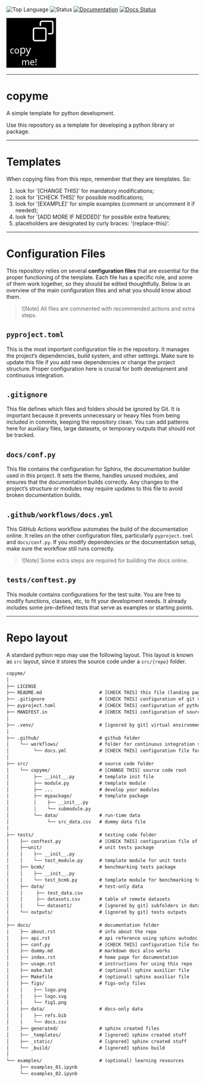 ![Top Language](https://img.shields.io/github/languages/top/iporepos/copyme)
![Status](https://img.shields.io/badge/status-development-yellow.svg)
[![Documentation](https://img.shields.io/badge/docs-online-brightgreen)](https://iporepos.github.io/copyme/)
[![Docs Status](https://github.com/iporepos/copyme/actions/workflows/docs.yml/badge.svg)](https://github.com/iporepos/copyme/actions/workflows/docs.yml)


<a logo>
<img src="https://raw.githubusercontent.com/iporepos/copyme/master/docs/figs/logo.png" height="130" width="130">
</a>

---

# copyme

A simple template for python development. 

Use this repository as a template for developing a python library or package. 

---

# Templates

When copying files from this repo, remember that they are templates. So:

1) look for '[CHANGE THIS]' for mandatory modifications;
2) look for '[CHECK THIS]' for possible modifications;
3) look for '[EXAMPLE]' for simple examples (comment or uncomment it if needed);
4) look for '[ADD MORE IF NEDDED]' for possible extra features;
5) placeholders are designated by curly braces: '{replace-this}'.


---

# Configuration Files

This repository relies on several **configuration files** that are essential for the proper functioning of the template. Each file has a specific role, and some of them work together, so they should be edited thoughtfully. Below is an overview of the main configuration files and what you should know about them.

> ![Note] 
> All files are commented with recommended actions and extra steps.

## `pyproject.toml`

This is the most important configuration file in the repository. It manages the project’s dependencies, build system, and other settings. Make sure to update this file if you add new dependencies or change the project structure. Proper configuration here is crucial for both development and continuous integration.

## `.gitignore`

This file defines which files and folders should be ignored by Git. It is important because it prevents unnecessary or heavy files from being included in commits, keeping the repository clean. You can add patterns here for auxiliary files, large datasets, or temporary outputs that should not be tracked.

## `docs/conf.py`

This file contains the configuration for Sphinx, the documentation builder used in this project. It sets the theme, handles unused modules, and ensures that the documentation builds correctly. Any changes to the project’s structure or modules may require updates to this file to avoid broken documentation builds.

## `.github/workflows/docs.yml`

This GitHub Actions workflow automates the build of the documentation online. It relies on the other configuration files, particularly `pyproject.toml` and `docs/conf.py`. If you modify dependencies or the documentation setup, make sure the workflow still runs correctly. 

> ![Note] 
> Some extra steps are required for building the docs online.

## `tests/conftest.py`

This module contains configurations for the test suite. You are free to modify functions, classes, etc, to fit your development needs. It already includes some pre-defined tests that serve as examples or starting points.


---

# Repo layout

A standard python repo may use the following layout. 
This layout is known as `src` layout, since it stores the source code under a `src/{repo}` folder.

```txt
copyme/
│
├── LICENSE
├── README.md                     # [CHECK THIS] this file (landing page)
├── .gitignore                    # [CHECK THIS] configuration of git vcs ignoring system
├── pyproject.toml                # [CHECK THIS] configuration of python project
├── MANIFEST.in                   # [CHECK THIS] configuration of source distribution
│
├── .venv/                        # [ignored by git] virtual environment (recommended for development)
│
├── .github/                      # github folder
│    └── workflows/               # folder for continuous integration services
│         └── docs.yml            # [CHECK THIS] configuration file for documentation build and deploy
│
├── src/                          # source code folder
│    └── copyme/                  # [CHANGE THIS] source code root
│         ├── __init__.py         # template init file
│         ├── module.py           # template module
│         ├── ...                 # develop your modules
│         ├── mypackage/          # template package
│         │    ├── __init__.py
│         │    └── submodule.py
│         └── data/               # run-time data
│              └── src_data.csv   # dummy data file
│
├── tests/                        # testing code folder
│    ├── conftest.py              # [CHECK THIS] configuration file of tests
│    ├──unit/                     # unit tests package     
│    │    ├── __init__.py
│    │    └── test_module.py      # template module for unit tests
│    ├── bcmk/                    # benchmarking tests package
│    │    ├── __init__.py               
│    │    └── test_bcmk.py        # template module for benchmarking tests
│    ├── data/                    # test-only data
│    │     ├── test_data.csv
│    │     ├── datasets.csv       # table of remote datasets
│    │     └── dataset1/          # [ignored by git] subfolders in data
│    └── outputs/                 # [ignored by git] tests outputs
│
├── docs/                         # documentation folder
│    ├── about.rst                # info about the repo
│    ├── api.rst                  # api reference using sphinx autodoc
│    ├── conf.py                  # [CHECK THIS] configuration file for sphinx
│    ├── dummy.md                 # markdown docs also works
│    ├── index.rst                # home page for documentation
│    ├── usage.rst                # instructions for using this repo
│    ├── make.bat                 # (optional) sphinx auxiliar file 
│    ├── Makefile                 # (optional) sphinx auxiliar file 
│    ├── figs/                    # figs-only files
│    │    ├── logo.png
│    │    ├── logo.svg
│    │    └── fig1.png               
│    ├── data/                    # docs-only data
│    │    ├── refs.bib
│    │    └── docs.csv
│    ├── generated/               # sphinx created files 
│    ├── _templates/              # [ignored] sphinx created stuff
│    ├── _static/                 # [ignored] sphinx created stuff
│    └── _build/                  # [ignored] sphinx build
│
└── examples/                     # (optional) learning resources 
     ├── examples_01.ipynb    
     └── examples_02.ipynb            

```
